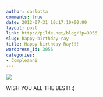 ```yaml
---
author: carlotta
comments: true
date: 2012-07-31 10:17:10+00:00
layout: post
link: http://pilde.net/blog/?p=3056
slug: happy-birthday-ray
title: Happy birthday Ray!!!
wordpress_id: 3056
categories:
- Compleanni
---
```


![](http://pilde.net/blog/wp-content/uploads/2012/07/ray.jpg)




WISH YOU ALL THE BEST! :)



